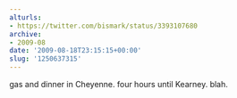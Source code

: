 ```yaml
---
alturls:
- https://twitter.com/bismark/status/3393107680
archive:
- 2009-08
date: '2009-08-18T23:15:15+00:00'
slug: '1250637315'
---
```


gas and dinner in Cheyenne. four hours until Kearney. blah.

